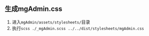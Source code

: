 ## 生成mgAdmin.css
1. 进入`mgAdmin/assets/stylesheets/`目录
2. 执行`scss ./_mgAdmin.scss ../../dist/stylesheets/mgAdmin.css`